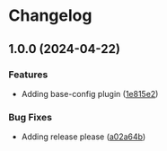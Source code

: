 # Changelog

## 1.0.0 (2024-04-22)


### Features

* Adding base-config plugin ([1e815e2](https://github.com/onlinecity/devops-tools/commit/1e815e2d21bd20dbefe5cd8d202a3a35c0bd0d71))


### Bug Fixes

* Adding release please ([a02a64b](https://github.com/onlinecity/devops-tools/commit/a02a64b844088c5ce003a11b6894fed20398b9f3))
